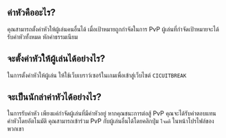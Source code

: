 ## ค่าหัวคืออะไร?

คุณสามารถตั้งค่าหัวให้ผู้เล่นคนอื่นได้ เมื่อเป้าหมายถูกกำจัดในการ PvP ผู้เล่นที่กำจัดเป้าหมายจะได้รับค่าหัวทั้งหมด หักค่าธรรมเนียม

## จะตั้งค่าหัวให้ผู้เล่นได้อย่างไร?

ในการตั้งค่าหัวให้ผู้เล่น ให้ใช้เว็บเบราว์เซอร์ในเกมเพื่อเข้าสู่เว็บไซต์ `CICUITBREAK`

## จะเป็นนักล่าค่าหัวได้อย่างไร?

ในการรับค่าหัว เพียงแค่กำจัดผู้เล่นที่มีค่าหัวอยู่ หากคุณชนะการต่อสู้ PvP คุณจะได้รับค่าตอบแทนค่าหัวโดยอัตโนมัติ
คุณสามารถเข้าร่วม PvP กับผู้เล่นอื่นได้โดยคลิกปุ่ม `โจมตี` ในหน้าโปรไฟล์ของพวกเขา
